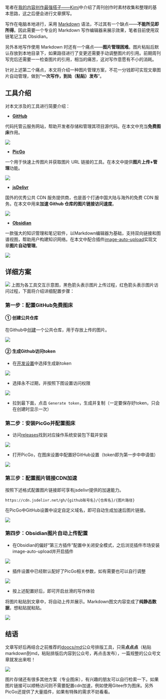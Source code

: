 笔者在[我的内容创作最强搭子——Kimi](https://mp.weixin.qq.com/s/HDUjesD7Qs5o9qm3bPs_ZA)中介绍了周刊创作时素材收集和整理的基本思路，这之后便会进行文章撰写。

写作在电脑本地进行，采用 [Markdown](https://www.markdownguide.org) 语法，不过其有一个缺点——**不能所见即所得**。因此需要一个专业的 Markdown 写作编辑器来展示效果，笔者目前使用双链笔记工具 Obsidian。

另外本地写作使用 Markdown 时还有一个痛点——**图片管理困难**。图片粘贴后默认存放到本地目录下，如果路径进行了变更还需要手动调整图片的引用。前期周刊写完后还需要一一检查图片的引用，相当的痛苦，这对写作意愿有不小的消耗。

针对上述第二个痛点，本文将介绍一种图片管理方案，不花一分钱即可实现文章图片自动管理，做到“**一次写作，到处（粘贴）发布**”。
## 工具介绍
对本文涉及的工具进行简要介绍：
- **[GitHub](https://github.com)**

代码托管云服务网站，帮助开发者存储和管理其项目源代码。在本文中充当**免费图床**作用。

![](https://cdn.jsdelivr.net/gh/Xiaoxie1994/images/images/202411231816214.png)

- **[PicGo](https://molunerfinn.com/PicGo/)**

一个用于快速上传图片并获取图片 URL 链接的工具。在本文中提供**图片上传+管理**功能。

![](https://cdn.jsdelivr.net/gh/Xiaoxie1994/images/images/202411231814767.png)

- **[jsDelivr](https://www.jsdelivr.com/)**

国外的优秀公共 CDN 服务提供商，也是首个打通中国大陆与海外的免费 CDN 服务。在本文中用来**加速 Github 仓库的图片链接访问速度**。

![](https://cdn.jsdelivr.net/gh/Xiaoxie1994/images/images/202411231817239.png)

- **[Obsidian](https://obsidian.md/)**

一款强大的知识管理和笔记软件，以Markdown编辑器为基础，支持双向链接和图谱视图，帮助用户构建知识网络。在本文中配合插件[image-auto-upload](https://github.com/renmu123/obsidian-image-auto-upload-plugin)实现文章**图片自动管理**。

![](https://cdn.jsdelivr.net/gh/Xiaoxie1994/images/images/202411231819700.png)
## 详细方案
![](https://cdn.jsdelivr.net/gh/Xiaoxie1994/images/images/202411231847843.png)
上图为各工具交互示意图，黑色箭头表示图片上传过程，红色箭头表示图片访问过程，下面将介绍详细配置步骤：
### 第一步：配置GitHub免费图床
#### ① 创建公共仓库
在Github中[创建](https://github.com/new)一个公共仓库，用于存放上传的图片。

![](https://cdn.jsdelivr.net/gh/Xiaoxie1994/images/images/202411231928488.png)
#### ② 生成Github访问token
- 在[开发设置](https://github.com/settings/tokens)中选择生成新token

![](https://cdn.jsdelivr.net/gh/Xiaoxie1994/images/images/202411231930473.png)
- 选择永不过期，并按照下图设置访问权限

![](https://cdn.jsdelivr.net/gh/Xiaoxie1994/images/images/202411231931131.png)
- 拉到最下面，点击 `Generate token`，生成并复制（一定要保存好token，只会在创建时显示一次）
### 第二步：安装PicGo并配置图床
- 访问[releases](https://github.com/Molunerfinn/PicGo/releases)找到对应操作系统安装包下载并安装

![](https://cdn.jsdelivr.net/gh/Xiaoxie1994/images/images/202411231937398.png)
- 打开PicGo，在图床设置中配置好GitHub设置（token即为第一步中申请值）

![](https://cdn.jsdelivr.net/gh/Xiaoxie1994/images/images/202411231940672.png)
### 第三步：配置图片链接CDN加速
按照下述格式配置图片链接即可享有jsdelivr提供的加速能力。
```
https://cdn.jsdelivr.net/gh/{github账号名}/{仓库名}/{图片路径}
```
在PicGo中GitHub设置中设定自定义域名，即可自动生成加速后图片链接。

![](https://cdn.jsdelivr.net/gh/Xiaoxie1994/images/images/202411231949714.png)
### 第四步：Obsidian图片自动上传配置
- 在Obsidian的偏好“第三方插件”配置中关闭安全模式，之后浏览插件市场安装image-auto-upload并开启插件

![](https://cdn.jsdelivr.net/gh/Xiaoxie1994/images/images/202411231951700.png)
- 插件设置中已经默认配好了PicGo相关参数，如有需要也可以自行调整

![](https://cdn.jsdelivr.net/gh/Xiaoxie1994/images/images/202411231953924.png)
- 按上述配置好后，即可开启丝滑的写作体验

将图片粘贴到文章中，将自动上传并展示。Markdown图文内容变成了**纯静态数据**，想粘贴就粘贴。

![](https://cdn.jsdelivr.net/gh/Xiaoxie1994/images/images/202411232002552.png)
## 结语
文章写好后再结合之前推荐的[doocs/md](https://mp.weixin.qq.com/s/4Du8pyhz9357lxkG0Z8gpQ)公众号排版工具，只需**点点点**（粘贴markdown到md，粘贴排版后内容到公众号，再点击发布），一篇规整的公众号文章就发出来啦！

![](https://cdn.jsdelivr.net/gh/Xiaoxie1994/images/images/202411232018369.png)

图片存储还有很多其他方案（专业图床），有兴趣的朋友可以自行检索一下。如果图片链接可以顺畅访问则不需要配置cdn加速，例如使用Gitee作为图床。另外PicGo还提供了大量插件，如果有特殊的需求不妨看看。